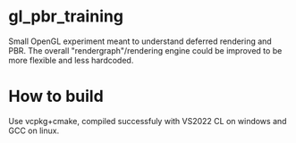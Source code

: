 # gl_pbr_training

Small OpenGL experiment meant to understand deferred rendering and PBR.
The overall "rendergraph"/rendering engine could be improved to be more flexible and less hardcoded.

# How to build

Use vcpkg+cmake, compiled successfuly with VS2022 CL on windows and GCC on linux.